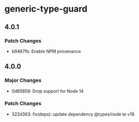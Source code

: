 # generic-type-guard

## 4.0.1

### Patch Changes

- b9487fb: Enable NPM provenance

## 4.0.0

### Major Changes

- 0d65858: Drop support for Node 14

### Patch Changes

- 322d363: fix(deps): update dependency @types/node to v18
